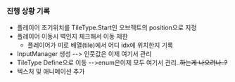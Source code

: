 ### 진행 상황 기록

- 플레이어 초기위치를 TileType.Start인 오브젝트의 position으로 지정
- 플레이어 이동시 벽인지 체크해서 이동 제한
    - 플레이어가 미로 배열(tile)에서 어디 idx에 위치한지 기록
- InputManager 생성 --> 인풋값은 이제 여기서 관리
- TileType Define으로 이동 -->enum은이제 모두 여기서 관리..~~하는게 나으려나..?~~
- 텍스처 및 애니메이션 추가